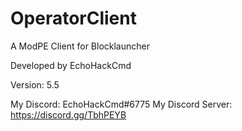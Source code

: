 # OperatorClient
A ModPE Client for Blocklauncher

Developed by EchoHackCmd

Version: 5.5

My Discord: EchoHackCmd#6775
My Discord Server: https://discord.gg/TbhPEYB
